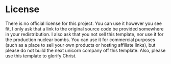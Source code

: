 # License

There is no official license for this project. You can use it however you see fit, I only ask that a link to the original source code be provided somewhere in your redistribution. I also ask that you not sell this template, nor use it for the production nuclear bombs. You can use it for commercial purposes (such as a place to sell your own products or hosting affiliate links), but please do not build the next unicorn company off this template. Also, please use this template to glorify Christ.
